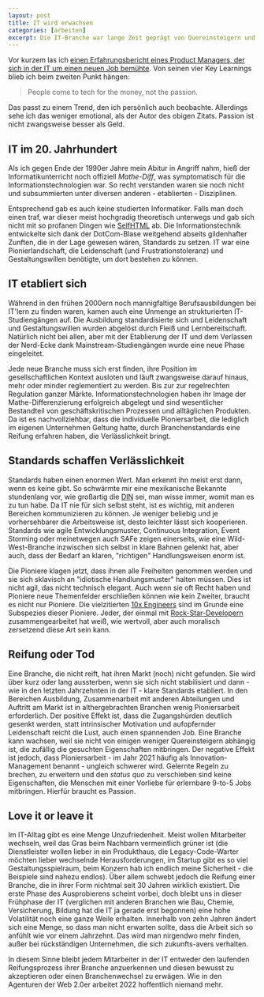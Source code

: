 ```yaml
---
layout: post
title: IT wird erwachsen
categories: [arbeiten]
excerpt: Die IT-Branche war lange Zeit geprägt von Quereinsteigern und Pionieren, doch allmählich tritt eine Reifung ein, die sich auf alle Bereiche auswirkt.
---
```


Vor kurzem las ich [einen Erfahrungsbericht eines Product Managers, der sich in der IT um einen neuen Job bemühte](https://www.reddit.com/r/ProductManagement/comments/ra2frj/50_job_interviews_in_a_month/). Von seinen vier Key Learnings blieb ich beim zweiten Punkt hängen:

> People come to tech for the money, not the passion.

Das passt zu einem Trend, den ich persönlich auch beobachte. Allerdings sehe ich das weniger emotional, als der Autor des obigen Zitats. Passion ist nicht zwangsweise besser als Geld.

## IT im 20. Jahrhundert

Als ich gegen Ende der 1990er Jahre mein Abitur in Angriff nahm, hieß der Informatikunterricht noch offiziell _Mathe-Diff_, was symptomatisch für die Informationstechnologien war. So recht verstanden waren sie noch nicht und subsummierten unter diversen anderen - etablierten - Disziplinen.

Entsprechend gab es auch keine studierten Informatiker. Falls man doch einen traf, war dieser meist hochgradig theoretisch unterwegs und gab sich nicht mit so profanen Dingen wie [SelfHTML](https://wiki.selfhtml.org) ab. Die Informationstechnik entwickelte sich dank der DotCom-Blase weitgehend abseits gildenhafter Zunften, die in der Lage gewesen wären, Standards zu setzen. IT war eine Pionierlandschaft, die Leidenschaft (und Frustrationstoleranz) und Gestaltungswillen benötigte, um dort bestehen zu können.

## IT etabliert sich

Während in den frühen 2000ern noch mannigfaltige Berufsausbildungen bei IT'lern zu finden waren, kamen auch eine Unmenge an strukturierten IT-Studiengängen auf. Die Ausbildung standardisierte sich und Leidenschaft und Gestaltungswillen wurden abgelöst durch Fleiß und Lernbereitschaft. Natürlich nicht bei allen, aber mit der Etablierung der IT und dem Verlassen der Nerd-Ecke dank Mainstream-Studiengängen wurde eine neue Phase eingeleitet.

Jede neue Branche muss sich erst finden, ihre Position im gesellschaftlichen Kontext ausloten und läuft zwangsweise darauf hinaus, mehr oder minder reglementiert zu werden. Bis zur zur regelrechten Regulation ganzer Märkte. Informationstechnologien haben ihr Image der Mathe-Differenzierung erfolgreich abgelegt und sind wesentlicher Bestandteil von geschäftskritischen Prozessen und alltäglichen Produkten. Da ist es nachvollziehbar, dass die individuelle Pioniersarbeit, die lediglich im eigenen Unternehmen Geltung hatte, durch Branchenstandards eine Reifung erfahren haben, die Verlässlichkeit bringt.

## Standards schaffen Verlässlichkeit

Standards haben einen enormen Wert. Man erkennt ihn meist erst dann, wenn es keine gibt. So schwärmte mir eine mexikanische Bekannte stundenlang vor, wie großartig die [DIN](https://de.wikipedia.org/wiki/DIN-Norm) sei, man wisse immer, womit man es zu tun habe. Da IT nie für sich selbst steht, ist es wichtig, mit anderen Bereichen kommunizieren zu können. Je weniger beliebig und je vorhersehbarer die Arbeitsweise ist, desto leichter lässt sich kooperieren. Standards wie agile Entwicklungsmuster, Continuous Integration, Event Storming oder meinetwegen auch SAFe zeigen einerseits, wie eine Wild-West-Branche inzwischen sich selbst in klare Bahnen gelenkt hat, aber auch, dass der Bedarf an klaren, "richtigen" Handlungsweisen enorm ist.

Die Pioniere klagen jetzt, dass ihnen alle Freiheiten genommen werden und sie sich sklavisch an "idiotische Handlungsmuster" halten müssen. Dies ist nicht agil, das nicht technisch elegant. Auch wenn sie oft Recht haben und Pioniere neue Themenfelder erschließen können wie kein Zweiter, braucht es nicht nur Pioniere. Die vielzitierten [10x Engineers](https://knowyourmeme.com/memes/10x-engineer) sind im Grunde eine Subspezies dieser Pioniere. Jeder, der einmal mit [Rock-Star-Developern](https://www.weforum.org/agenda/2016/09/why-successful-companies-don-t-hire-star-employees/) zusammengearbeitet hat weiß, wie wertvoll, aber auch moralisch zersetzend diese Art sein kann.

## Reifung oder Tod

Eine Branche, die nicht reift, hat ihren Markt (noch) nicht gefunden. Sie wird über kurz oder lang aussterben, wenn sie sich nicht stabilisiert und dann - wie in den letzten Jahrzehnten in der IT - klare Standards etabliert. In den Bereichen Ausbildung, Zusammenarbeit mit anderen Abteilungen und Auftritt am Markt ist in althergebrachten Branchen wenig Pioniersarbeit erforderlich. Der positive Effekt ist, dass die Zugangshürden deutlich gesenkt werden, statt intrinsischer Motivation und aufopfernder Leidenschaft reicht die Lust, auch einen spannenden Job. Eine Branche kann wachsen, weil sie nicht von einigen weniger Quereinsteigern abhängig ist, die zufällig die gesuchten Eigenschaften mitbringen. Der negative Effekt ist jedoch, dass Pioniersarbeit - im Jahr 2021 häufig als Innovation-Management benannt - ungleich schwerer wird. Gelernte Regeln zu brechen, zu erweitern und den _status quo_ zu verschieben sind keine Eigenschaften, die Menschen mit einer Vorliebe für erlernbare 9-to-5 Jobs mitbringen. Hierfür braucht es Passion.

## Love it or leave it

Im IT-Alltag gibt es eine Menge Unzufriedenheit. Meist wollen Mitarbeiter wechseln, weil das Gras beim Nachbarn vermeintlich grüner ist (die Dienstleister wollen lieber in ein Produkthaus, die Legacy-Code-Warter möchten lieber wechselnde Herausforderungen, im Startup gibt es so viel Gestaltungsspielraum, beim Konzern hab ich endlich meine Sicherheit - die Beispiele sind nahezu endlos). Über allem schwebt jedoch die Reifung einer Branche, die in ihrer Form nichtmal seit 30 Jahren wirklich existiert. Die erste Phase des Ausprobierens scheint vorbei, doch bleibt uns in dieser Frühphase der IT (verglichen mit anderen Branchen wie Bau, Chemie, Versicherung, Bildung hat die IT ja gerade erst begonnen) eine hohe Volatilität noch eine ganze Weile erhalten. Innerhalb von zehn Jahren ändert sich eine Menge, so dass man nicht erwarten sollte, dass die Arbeit sich so anfühlt wie vor einem Jahrzehnt. Das wird man nirgendwo mehr finden, außer bei rückständigen Unternehmen, die sich zukunfts-avers verhalten.

In diesem Sinne bleibt jedem Mitarbeiter in der IT entweder den laufenden Reifungsprozess ihrer Branche anzuerkennen und diesen bewusst zu akzeptieren oder einen Branchenwechsel zu erwägen. Wie in den Agenturen der Web 2.0er arbeitet 2022 hoffentlich niemand mehr.
